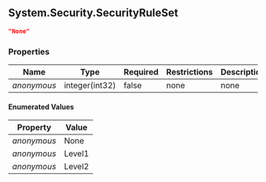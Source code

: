 
<h2 id="tocS_System.Security.SecurityRuleSet">System.Security.SecurityRuleSet</h2>

<a id="schemasystem.security.securityruleset"></a>
<a id="schema_System.Security.SecurityRuleSet"></a>
<a id="tocSsystem.security.securityruleset"></a>
<a id="tocssystem.security.securityruleset"></a>

```json
"None"

```

### Properties

|Name|Type|Required|Restrictions|Description|
|---|---|---|---|---|
|*anonymous*|integer(int32)|false|none|none|

#### Enumerated Values

|Property|Value|
|---|---|
|*anonymous*|None|
|*anonymous*|Level1|
|*anonymous*|Level2|


